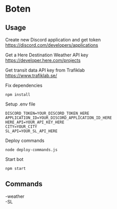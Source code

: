 # Boten

## Usage

Create new Discord application and get token  
https://discord.com/developers/applications

Get a Here Destination Weather API key  
https://developer.here.com/projects

Get transit data API key from Trafiklab  
https://www.trafiklab.se/

Fix dependencies
```
npm install
```

Setup .env file
```
DISCORD_TOKEN=YOUR_DISCORD_TOKEN_HERE
APPLICATION_ID=YOUR_DISCORD_APPLICATION_ID_HERE
HERE_API=YOUR_API_KEY_HERE
CITY=YOUR_CITY
SL_API=YOUR_SL_API_HERE
```

Deploy commands
```
node deploy-commands.js
```

Start bot
```
npm start
```

## Commands

-weather  
-SL
